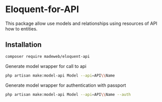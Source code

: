 # Eloquent-for-API
This package allow use models and relationships using resources of API how to entities.

## Installation 

```sh
composer require madeweb/eloquent-api
```
Generate model wrapper for call to api

```sh
php artisan make:model-api Model --api=API\\Name 
```

Generate model wrapper for authentication with passport

```sh
php artisan make:model-api Model --api=API\\Name --auth
```

